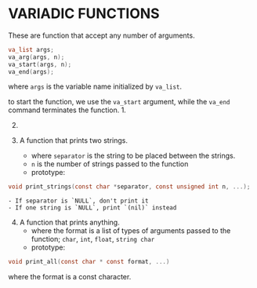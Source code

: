 # VARIADIC FUNCTIONS

These are function that accept any number of arguments.

```c
va_list args;
va_arg(args, n);
va_start(args, n);
va_end(args);
```
where `args` is the variable name initialized by `va_list`.

to start the function, we use the `va_start` argument, while the `va_end` command terminates the function.
1. 

2. 


3. A function that prints two strings.
	- where `separator` is the string to be placed between the strings.
	- `n` is the number of strings passed to the function
	- prototype:
```c
void print_strings(const char *separator, const unsigned int n, ...);
```
	- If separator is `NULL`, don't print it
	- If one string is `NULL`, print `(nil)` instead

4. A function that prints anything.
	- where the format is a list of types of arguments passed to the function; `char`, `int`, `float`, `string char`
	- prototype:
```c 
void print_all(const char * const format, ...)
```
where the format is a const character.
